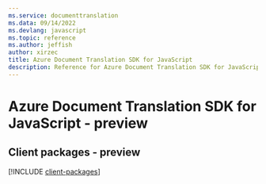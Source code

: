 ```yaml
---
ms.service: documenttranslation
ms.data: 09/14/2022
ms.devlang: javascript
ms.topic: reference
ms.author: jeffish
author: xirzec
title: Azure Document Translation SDK for JavaScript
description: Reference for Azure Document Translation SDK for JavaScript
---
```

# Azure Document Translation SDK for JavaScript - preview

## Client packages - preview
[!INCLUDE [client-packages](document-translation-client-index.md)]